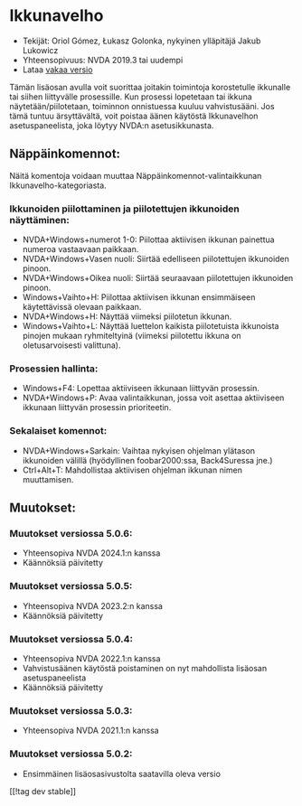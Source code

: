 # Ikkunavelho #

* Tekijät: Oriol Gómez, Łukasz Golonka, nykyinen ylläpitäjä Jakub Lukowicz
* Yhteensopivuus: NVDA 2019.3 tai uudempi
* Lataa [vakaa versio][1]

Tämän lisäosan avulla voit suorittaa joitakin toimintoja korostetulle
ikkunalle tai siihen liittyvälle prosessille. Kun prosessi lopetetaan tai
ikkuna näytetään/piilotetaan, toiminnon onnistuessa kuuluu
vahvistusääni. Jos tämä tuntuu ärsyttävältä, voit poistaa äänen käytöstä
Ikkunavelhon asetuspaneelista, joka löytyy NVDA:n asetusikkunasta.

## Näppäinkomennot:
Näitä komentoja voidaan muuttaa Näppäinkomennot-valintaikkunan
Ikkunavelho-kategoriasta.
### Ikkunoiden piilottaminen ja piilotettujen ikkunoiden näyttäminen:
* NVDA+Windows+numerot 1-0: Piilottaa aktiivisen ikkunan painettua numeroa
  vastaavaan paikkaan.
* NVDA+Windows+Vasen nuoli: Siirtää edelliseen piilotettujen ikkunoiden
  pinoon.
* NVDA+Windows+Oikea nuoli: Siirtää seuraavaan piilotettujen ikkunoiden
  pinoon.
* Windows+Vaihto+H: Piilottaa aktiivisen ikkunan ensimmäiseen käytettävissä
  olevaan paikkaan.
* NVDA+Windows+H: Näyttää viimeksi piilotetun ikkunan.
* Windows+Vaihto+L: Näyttää luettelon kaikista piilotetuista ikkunoista
  pinojen mukaan ryhmiteltyinä (viimeksi piilotettu ikkuna on
  oletusarvoisesti valittuna).

### Prosessien hallinta:
* Windows+F4: Lopettaa aktiiviseen ikkunaan liittyvän prosessin.
* NVDA+Windows+P: Avaa valintaikkunan, jossa voit asettaa aktiiviseen
  ikkunaan liittyvän prosessin prioriteetin.

### Sekalaiset komennot:
* NVDA+Windows+Sarkain: Vaihtaa nykyisen ohjelman ylätason ikkunoiden
  välillä (hyödyllinen foobar2000:ssa, Back4Suressa jne.)
* Ctrl+Alt+T: Mahdollistaa aktiivisen ohjelman ikkunan nimen muuttamisen.

## Muutokset:

### Muutokset versiossa 5.0.6:

* Yhteensopiva NVDA 2024.1:n kanssa
* Käännöksiä päivitetty

### Muutokset versiossa 5.0.5:

* Yhteensopiva NVDA 2023.2:n kanssa
* Käännöksiä päivitetty

### Muutokset versiossa 5.0.4:

* Yhteensopiva NVDA 2022.1:n kanssa
* Vahvistusäänen käytöstä poistaminen on nyt mahdollista lisäosan
  asetuspaneelista
* Käännöksiä päivitetty

### Muutokset versiossa 5.0.3:

* Yhteensopiva NVDA 2021.1:n kanssa

### Muutokset versiossa 5.0.2:

* Ensimmäinen lisäosasivustolta saatavilla oleva versio

[[!tag dev stable]]

[1]: https://www.nvaccess.org/addonStore/legacy?file=winwizard
